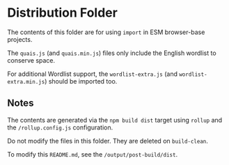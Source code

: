# Distribution Folder

The contents of this folder are for using `import` in ESM
browser-base projects.

The `quais.js` (and `quais.min.js`) files only include the
English wordlist to conserve space.

For additional Wordlist support, the `wordlist-extra.js` (and
`wordlist-extra.min.js`) should be imported too.

## Notes

The contents are generated via the `npm build dist` target using
`rollup` and the `/rollup.config.js` configuration.

Do not modify the files in this folder. They are deleted on `build-clean`.

To modify this `README.md`, see the `/output/post-build/dist`.
